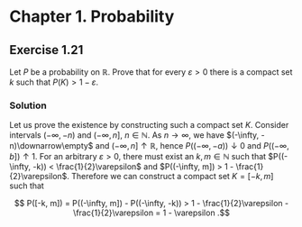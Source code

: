 # Chapter 1. Probability

## Exercise 1.21
Let $P$ be a probability on $\mathbb{R}$. Prove that for every $\varepsilon>0$ there is a compact set $k$ such that $P(K)>1-\varepsilon$.

### Solution

Let us prove the existence by constructing such a compact set $K$. Consider intervals $(-\infty, -n)$ and $(-\infty, n]$, $n\in \mathbb{N}$. As $n\to\infty$, we have $(-\infty, -n)\downarrow\empty$ and $(-\infty, n]\uparrow\mathbb{R}$, hence $P((-\infty, -a))\downarrow 0$ and $P((-\infty, b])\uparrow 1$. For an arbitrary $\varepsilon > 0$, there must exist an $k, m \in\mathbb{N}$ such that $P((-\infty, -k)) < \frac{1}{2}\varepsilon$ and $P((-\infty, m]) > 1 - \frac{1}{2}\varepsilon$. Therefore we can construct a compact set $K=[-k, m]$ such that

$$ P([-k, m]) = P((-\infty, m]) - P((-\infty, -k)) > 1 - \frac{1}{2}\varepsilon - \frac{1}{2}\varepsilon = 1 - \varepsilon .$$

